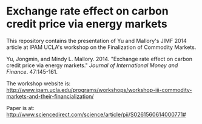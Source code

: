 # Exchange rate effect on carbon credit price via energy markets
This repository contains the presentation of Yu and Mallory's JIMF 2014 article at IPAM UCLA's workshop on the Finalization of Commodity Markets.

Yu, Jongmin, and Mindy L. Mallory. 2014. "Exchange rate effect on carbon credit price via energy markets." *Journal of International Money and Finance*. 47:145-161.

The workshop website is: http://www.ipam.ucla.edu/programs/workshops/workshop-iii-commodity-markets-and-their-financialization/ 

Paper is at: http://www.sciencedirect.com/science/article/pii/S0261560614000771#
